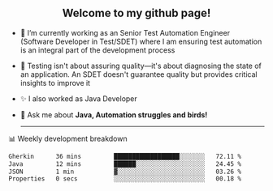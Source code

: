 <h2 align="center">Welcome to my github page!</h2>

- 🔭 I’m currently working as an Senior Test Automation Engineer (Software Developer in Test/SDET) where I am ensuring test automation is an integral part of the development process
- 🎩 Testing isn't about assuring quality—it's about diagnosing the state of an application. An SDET doesn't guarantee quality but provides critical insights to improve it
- ✨ I also worked as Java Developer
- 💬 Ask me about **Java, Automation struggles and birds!**
  
  -------
  
📊 Weekly development breakdown

<!--START_SECTION:waka-->

```txt
Gherkin      36 mins         ██████████████████░░░░░░░   72.11 %
Java         12 mins         ██████░░░░░░░░░░░░░░░░░░░   24.45 %
JSON         1 min           ▓░░░░░░░░░░░░░░░░░░░░░░░░   03.26 %
Properties   0 secs          ░░░░░░░░░░░░░░░░░░░░░░░░░   00.18 %
```

<!--END_SECTION:waka-->
